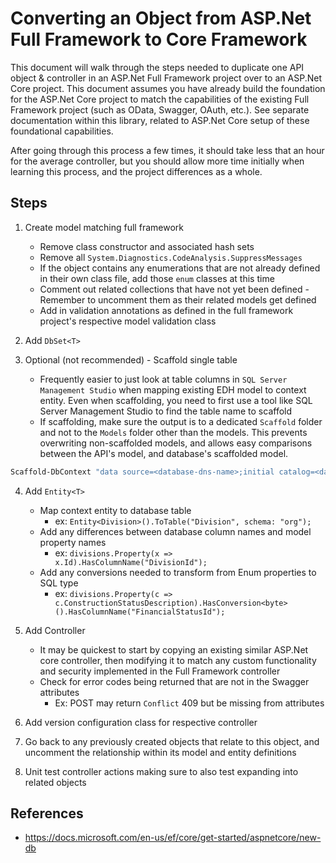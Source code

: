 # Converting an Object from ASP.Net Full Framework to Core Framework

This document will walk through the steps needed to duplicate one API object & controller in an ASP.Net Full Framework project over to an ASP.Net Core project.  This document assumes you have already build the foundation for the ASP.Net Core project to match the capabilities of the existing Full Framework project (such as OData, Swagger, OAuth, etc.).  See separate documentation within this library, related to ASP.Net Core setup of these foundational capabilities.

After going through this process a few times, it should take less that an hour for the average controller, but you should allow more time initially when learning this process, and the project differences as a whole.

## Steps

1) Create model matching full framework
   * Remove class constructor and associated hash sets
   * Remove all `System.Diagnostics.CodeAnalysis.SuppressMessages`
   * If the object contains any enumerations that are not already defined in their own class file, add those `enum` classes at this time
   * Comment out related collections that have not yet been defined - Remember to uncomment them as their related models get defined
   * Add in validation annotations as defined in the full framework project's respective model validation class

2) Add `DbSet<T>`
3) Optional (not recommended) - Scaffold single table
   * Frequently easier to just look at table columns in `SQL Server Management Studio` when mapping existing EDH model to context entity.  Even when scaffolding, you need to first use a tool like SQL Server Management Studio to find the table name to scaffold
   * If scaffolding, make sure the output is to a dedicated `Scaffold` folder and not to the `Models` folder other than the models.  This prevents overwriting non-scaffolded models, and allows easy comparisons between the API's model, and database's scaffolded model.

```bash
Scaffold-DbContext "data source=<database-dns-name>;initial catalog=<database-name>;persist security info=True;user id=<username>;password=<password>;MultipleActiveResultSets=True;" Microsoft.EntityFrameworkCore.SqlServer -OutputDir Scaffold -Tables org.Division
```

4) Add `Entity<T>`
   * Map context entity to database table
     * ex: `Entity<Division>().ToTable("Division", schema: "org");`
   * Add any differences between database column names and model property names
     * ex: `divisions.Property(x => x.Id).HasColumnName("DivisionId");`
   * Add any conversions needed to transform from Enum properties to SQL type
     * ex: `divisions.Property(c => c.ConstructionStatusDescription).HasConversion<byte>().HasColumnName("FinancialStatusId");`

5) Add Controller

   * It may be quickest to start by copying an existing similar ASP.Net core controller, then modifying it to match any custom functionality and security implemented in the Full Framework controller
   * Check for error codes being returned that are not in the Swagger attributes
     * Ex: POST may return `Conflict` 409 but be missing from attributes

6) Add version configuration class for respective controller
7) Go back to any previously created objects that relate to this object, and uncomment the relationship within its model and entity definitions
8) Unit test controller actions making sure to also test expanding into related objects

## References
  * https://docs.microsoft.com/en-us/ef/core/get-started/aspnetcore/new-db
